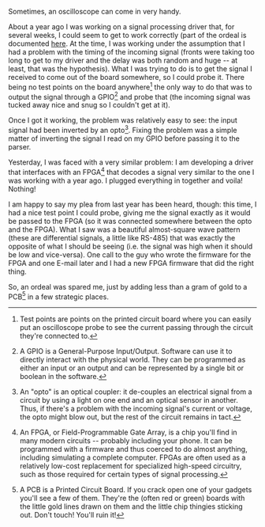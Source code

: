 Sometimes, an oscilloscope can come in very handy.

<!--more-->

About a year ago I was working on a signal processing driver that, for several weeks, I could seem to get to work correctly (part of the ordeal is documented [here](http://rlc.vlinder.ca/blog/2011/06/hardware-designers-please-think-of-us/). At the time, I was working under the assumption that I had a problem with the timing of the incoming signal (fronts were taking too long to get to my driver and the delay was both random and huge -- at least, that was the hypothesis). What I was trying to do is to get the signal I received to come out of the board somewhere, so I could probe it. There being no test points on the board anywhere[^1] the only way to do that was to output the signal through a GPIO[^2] and probe that (the incoming signal was tucked away nice and snug so I couldn't get at it).

[^1]: Test points are points on the printed circuit board where you can easily put an oscilloscope probe to see the current passing through the circuit they're connected to.
[^2]: A GPIO is a General-Purpose Input/Output. Software can use it to directly interact with the physical world. They can be programmed as either an input or an output and can be represented by a single bit or boolean in the software.

Once I got it working, the problem was relatively easy to see: the input signal had been inverted by an opto[^3]. Fixing the problem was a simple matter of inverting the signal I read on my GPIO before passing it to the parser.

[^3]: An "opto" is an optical coupler: it de-couples an electrical signal from a circuit by using a light on one end and an optical sensor in another. Thus, if there's a problem with the incoming signal's current or voltage, the opto might blow out, but the rest of the circuit remains in tact.

Yesterday, I was faced with a very similar problem: I am developing a driver that interfaces with an FPGA[^4] that decodes a signal very similar to the one I was working with a year ago. I plugged everything in together and voila! Nothing!

[^4]: An FPGA, or Field-Programmable Gate Array, is a chip you'll find in many modern circuits -- probably including your phone. It can be programmed with a firmware and thus coerced to do almost anything, including simulating a complete computer. FPGAs are often used as a relatively low-cost replacement for specialized high-speed circuitry, such as those required for certain types of signal processing.

I am happy to say my plea from last year has been heard, though: this time, I had a nice test point I could probe, giving me the signal exactly as it would be passed to the FPGA (so it was connected somewhere between the opto and the FPGA). What I saw was a beautiful almost-square wave pattern (these are differential signals, a little like RS-485) that was exactly the opposite of what I should be seeing (i.e. the signal was high when it should be low and vice-versa). One call to the guy who wrote the firmware for the FPGA and one E-mail later and I had a new FPGA firmware that did the right thing.

So, an ordeal was spared me, just by adding less than a gram of gold to a PCB[^5] in a few strategic places.

[^5]: A PCB is a Printed Circuit Board. If you crack open one of your gadgets you'll see a few of them. They're the (often red or green) boards with the little gold lines drawn on them and the little chip thingies sticking out. Don't touch! You'll ruin it!